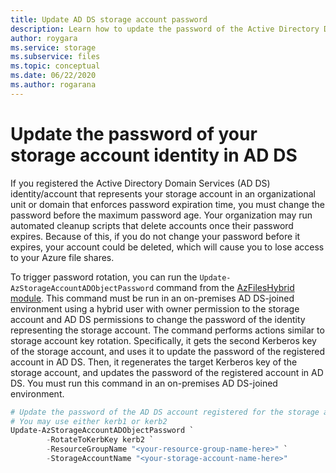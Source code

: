 ```yaml
---
title: Update AD DS storage account password
description: Learn how to update the password of the Active Directory Domain Services account that represents your storage account. This prevents the storage account from being cleaned up when the password expires, preventing authentication failures.
author: roygara
ms.service: storage
ms.subservice: files
ms.topic: conceptual
ms.date: 06/22/2020
ms.author: rogarana
---
```


# Update the password of your storage account identity in AD DS

If you registered the Active Directory Domain Services (AD DS) identity/account that represents your storage account in an organizational unit or domain that enforces password expiration time, you must change the password before the maximum password age. Your organization may run automated cleanup scripts that delete accounts once their password expires. Because of this, if you do not change your password before it expires, your account could be deleted, which will cause you to lose access to your Azure file shares.

To trigger password rotation, you can run the `Update-AzStorageAccountADObjectPassword` command from the [AzFilesHybrid module](https://github.com/Azure-Samples/azure-files-samples/releases). This command must be run in an on-premises AD DS-joined environment using a hybrid user with owner permission to the storage account and AD DS permissions to change the password of the identity representing the storage account. The command performs actions similar to storage account key rotation. Specifically, it gets the second Kerberos key of the storage account, and uses it to update the password of the registered account in AD DS. Then, it regenerates the target Kerberos key of the storage account, and updates the password of the registered account in AD DS. You must run this command in an on-premises AD DS-joined environment.

```PowerShell
# Update the password of the AD DS account registered for the storage account
# You may use either kerb1 or kerb2
Update-AzStorageAccountADObjectPassword `
        -RotateToKerbKey kerb2 `
        -ResourceGroupName "<your-resource-group-name-here>" `
        -StorageAccountName "<your-storage-account-name-here>"
```
